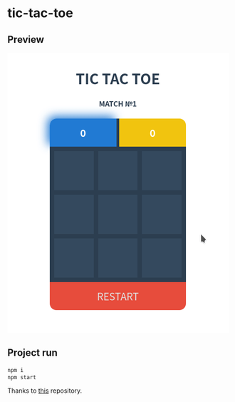 # tic-tac-toe

## Preview

![](docs/preview.gif)

## Project run

```
npm i
npm start
```

Thanks to [this](https://github.com/shammadahmed/tic-tac-toe-game) repository.
